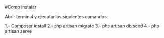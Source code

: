 #Como instalar

Abrir terminal y ejecutar los siguientes comandos:

1.- Composer install
2.- php artisan migrate
3.- php artisan db:seed
4.- php artisan serve

